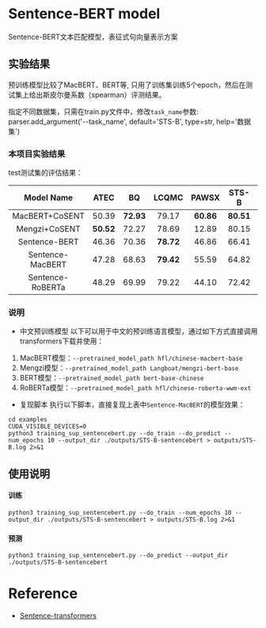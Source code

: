 # Sentence-BERT model

Sentence-BERT文本匹配模型，表征式句向量表示方案

## 实验结果
预训练模型比较了MacBERT、BERT等, 只用了训练集训练5个epoch，然后在测试集上给出斯皮尔曼系数（spearman）评测结果。

指定不同数据集，只需在train.py文件中，修改`task_name`参数:  
parser.add_argument('--task_name', default='STS-B', type=str, help='数据集')  

### 本项目实验结果
test测试集的评估结果：

| Model Name | ATEC | BQ | LCQMC | PAWSX | STS-B | Avg |
| :-: | :-: | :-: | :-: | :-: | :-: | :-: |
| MacBERT+CoSENT | 50.39 | **72.93** | 79.17 | **60.86** | **80.51** | **68.77**  |
| Mengzi+CoSENT | **50.52** | 72.27 | 78.69 | 12.89 | 80.15 | 58.90 |
| Sentence-BERT | 46.36 | 70.36 | **78.72** | 46.86 | 66.41 | 61.74 |
| Sentence-MacBERT | 47.28 | 68.63 | **79.42** | 55.59 | 64.82 | 63.15 |
| Sentence-RoBERTa | 48.29 | 69.99 | 79.22 | 44.10 | 72.42 | 62.80 |

### 说明
- 中文预训练模型
以下可以用于中文的预训练语言模型，通过如下方式直接调用transformers下载并使用：
1. MacBERT模型：`--pretrained_model_path hfl/chinese-macbert-base`
2. Mengzi模型：`--pretrained_model_path Langboat/mengzi-bert-base`
3. BERT模型：`--pretrained_model_path bert-base-chinese`
4. RoBERTa模型：`--pretrained_model_path hfl/chinese-roberta-wwm-ext`

- 复现脚本
执行以下脚本，直接复现上表中`Sentence-MacBERT`的模型效果：
```shell
cd examples
CUDA_VISIBLE_DEVICES=0
python3 training_sup_sentencebert.py --do_train --do_predict --num_epochs 10 --output_dir ./outputs/STS-B-sentencebert > outputs/STS-B.log 2>&1
```

## 使用说明
#### 训练
```shell
python3 training_sup_sentencebert.py --do_train --num_epochs 10 --output_dir ./outputs/STS-B-sentencebert > outputs/STS-B.log 2>&1
```
#### 预测
```shell
python3 training_sup_sentencebert.py --do_predict --output_dir ./outputs/STS-B-sentencebert
```

# Reference
- [Sentence-transformers](https://www.sbert.net/examples/applications/computing-embeddings/README.html)